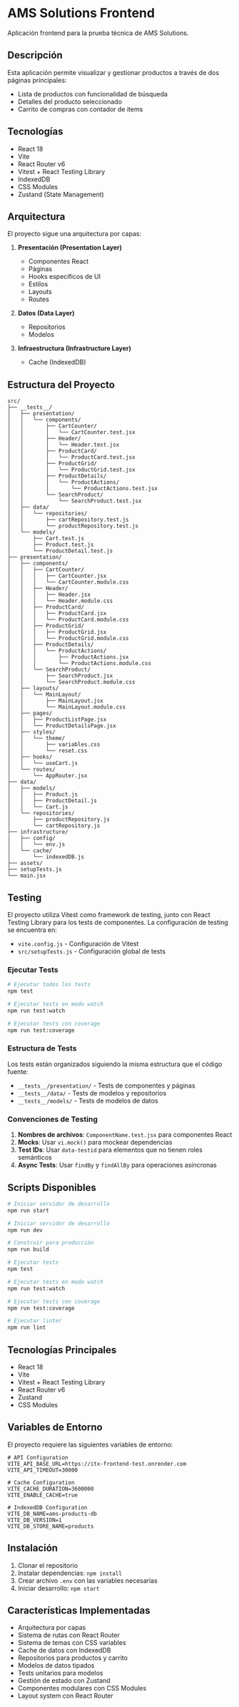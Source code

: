 # AMS Solutions Frontend

Aplicación frontend para la prueba técnica de AMS Solutions.

## Descripción

Esta aplicación permite visualizar y gestionar productos a través de dos páginas principales:

- Lista de productos con funcionalidad de búsqueda
- Detalles del producto seleccionado
- Carrito de compras con contador de items

## Tecnologías

- React 18
- Vite
- React Router v6
- Vitest + React Testing Library
- IndexedDB
- CSS Modules
- Zustand (State Management)

## Arquitectura

El proyecto sigue una arquitectura por capas:

1. **Presentación (Presentation Layer)**

   - Componentes React
   - Páginas
   - Hooks específicos de UI
   - Estilos
   - Layouts
   - Routes

2. **Datos (Data Layer)**

   - Repositorios
   - Modelos

3. **Infraestructura (Infrastructure Layer)**

   - Cache (IndexedDB)

## Estructura del Proyecto

```
src/
├── __tests__/
│   ├── presentation/
│   │   └── components/
│   │       ├── CartCounter/
│   │       │   └── CartCounter.test.jsx
│   │       ├── Header/
│   │       │   └── Header.test.jsx
│   │       ├── ProductCard/
│   │       │   └── ProductCard.test.jsx
│   │       ├── ProductGrid/
│   │       │   └── ProductGrid.test.jsx
│   │       ├── ProductDetails/
│   │       │   └── ProductActions/
│   │       │       └── ProductActions.test.jsx
│   │       └── SearchProduct/
│   │           └── SearchProduct.test.jsx
│   ├── data/
│   │   └── repositories/
│   │       ├── cartRepository.test.js
│   │       └── productRepository.test.js
│   └── models/
│       ├── Cart.test.js
│       ├── Product.test.js
│       └── ProductDetail.test.js
├── presentation/
│   ├── components/
│   │   ├── CartCounter/
│   │   │   ├── CartCounter.jsx
│   │   │   └── CartCounter.module.css
│   │   ├── Header/
│   │   │   ├── Header.jsx
│   │   │   └── Header.module.css
│   │   ├── ProductCard/
│   │   │   ├── ProductCard.jsx
│   │   │   └── ProductCard.module.css
│   │   ├── ProductGrid/
│   │   │   ├── ProductGrid.jsx
│   │   │   └── ProductGrid.module.css
│   │   ├── ProductDetails/
│   │   │   └── ProductActions/
│   │   │       ├── ProductActions.jsx
│   │   │       └── ProductActions.module.css
│   │   └── SearchProduct/
│   │       ├── SearchProduct.jsx
│   │       └── SearchProduct.module.css
│   ├── layouts/
│   │   └── MainLayout/
│   │       ├── MainLayout.jsx
│   │       └── MainLayout.module.css
│   ├── pages/
│   │   ├── ProductListPage.jsx
│   │   └── ProductDetailsPage.jsx
│   ├── styles/
│   │   └── theme/
│   │       ├── variables.css
│   │       └── reset.css
│   ├── hooks/
│   │   └── useCart.js
│   └── routes/
│       └── AppRouter.jsx
├── data/
│   ├── models/
│   │   ├── Product.js
│   │   ├── ProductDetail.js
│   │   └── Cart.js
│   └── repositories/
│       ├── productRepository.js
│       └── cartRepository.js
├── infrastructure/
│   ├── config/
│   │   └── env.js
│   └── cache/
│       └── indexedDB.js
├── assets/
├── setupTests.js
└── main.jsx
```

## Testing

El proyecto utiliza Vitest como framework de testing, junto con React Testing Library para los tests de componentes. La configuración de testing se encuentra en:

- `vite.config.js` - Configuración de Vitest
- `src/setupTests.js` - Configuración global de tests

### Ejecutar Tests

```bash
# Ejecutar todos los tests
npm test

# Ejecutar tests en modo watch
npm run test:watch

# Ejecutar tests con coverage
npm run test:coverage
```

### Estructura de Tests

Los tests están organizados siguiendo la misma estructura que el código fuente:

- `__tests__/presentation/` - Tests de componentes y páginas
- `__tests__/data/` - Tests de modelos y repositorios
- `__tests__/models/` - Tests de modelos de datos

### Convenciones de Testing

1. **Nombres de archivos**: `ComponentName.test.jsx` para componentes React
2. **Mocks**: Usar `vi.mock()` para mockear dependencias
3. **Test IDs**: Usar `data-testid` para elementos que no tienen roles semánticos
4. **Async Tests**: Usar `findBy` y `findAllBy` para operaciones asíncronas

## Scripts Disponibles

```bash
# Iniciar servidor de desarrollo
npm run start

# Iniciar servidor de desarrollo
npm run dev

# Construir para producción
npm run build

# Ejecutar tests
npm test

# Ejecutar tests en modo watch
npm run test:watch

# Ejecutar tests con coverage
npm run test:coverage

# Ejecutar linter
npm run lint
```

## Tecnologías Principales

- React 18
- Vite
- Vitest + React Testing Library
- React Router v6
- Zustand
- CSS Modules

## Variables de Entorno

El proyecto requiere las siguientes variables de entorno:

```env
# API Configuration
VITE_API_BASE_URL=https://itx-frontend-test.onrender.com
VITE_API_TIMEOUT=30000

# Cache Configuration
VITE_CACHE_DURATION=3600000
VITE_ENABLE_CACHE=true

# IndexedDB Configuration
VITE_DB_NAME=ams-products-db
VITE_DB_VERSION=1
VITE_DB_STORE_NAME=products
```

## Instalación

1. Clonar el repositorio
2. Instalar dependencias: `npm install`
3. Crear archivo `.env` con las variables necesarias
4. Iniciar desarrollo: `npm start`

## Características Implementadas

- Arquitectura por capas
- Sistema de rutas con React Router
- Sistema de temas con CSS variables
- Cache de datos con IndexedDB
- Repositorios para productos y carrito
- Modelos de datos tipados
- Tests unitarios para modelos
- Gestión de estado con Zustand
- Componentes modulares con CSS Modules
- Layout system con React Router

